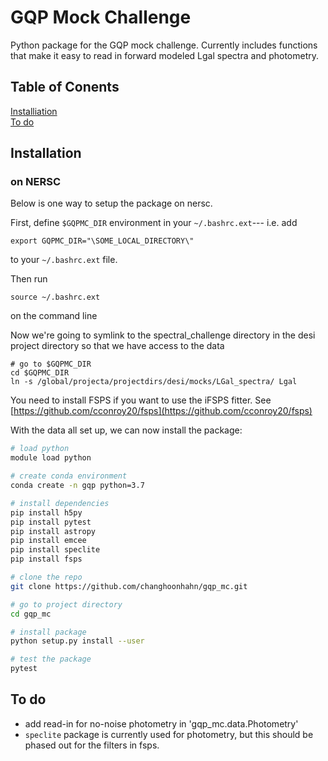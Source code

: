 # GQP Mock Challenge 

Python package for the GQP mock challenge. Currently includes functions
that make it easy to read in forward modeled Lgal spectra and photometry. 


## Table of Conents 
[Installiation](#installation)<br>
[To do](#to-do)<br>

## Installation

### on NERSC

Below is one way to setup the package on nersc. 

First, define `$GQPMC_DIR` environment in your `~/.bashrc.ext`---
i.e. add 
```
export GQPMC_DIR="\SOME_LOCAL_DIRECTORY\" 
```
to your `~/.bashrc.ext` file. 

Then run 
```
source ~/.bashrc.ext
```
on the command line 

Now we're going to symlink to the spectral_challenge directory 
in the desi project directory so that we have access to the data
```
# go to $GQPMC_DIR
cd $GQPMC_DIR
ln -s /global/projecta/projectdirs/desi/mocks/LGal_spectra/ Lgal
```

You need to install FSPS if you want to use the iFSPS fitter. 
See [https://github.com/cconroy20/fsps](https://github.com/cconroy20/fsps)

With the data all set up, we can now install the package: 
```bash 
# load python 
module load python 

# create conda environment 
conda create -n gqp python=3.7

# install dependencies
pip install h5py 
pip install pytest 
pip install astropy 
pip install emcee 
pip install speclite 
pip install fsps

# clone the repo 
git clone https://github.com/changhoonhahn/gqp_mc.git 

# go to project directory
cd gqp_mc 

# install package
python setup.py install --user 

# test the package
pytest 
```

## To do 

* add read-in for no-noise photometry in 'gqp_mc.data.Photometry'
* `speclite` package is currently used for photometry, but this should be phased out for the filters in fsps.
